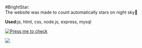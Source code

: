 #BrightStar:<br>
The website was made to count automatically stars on night sky👏<br>
<p><b>Used:</b>js, html, css, node.js, express, mysql</p>

[![Press me to check](https://img.shields.io/badge/-PressMe-4CAF50?style=for-the-badge&logo=appveyor)](https://dilemka2.github.io/Pizza-FrontEnd-BackEnd/)

<img src='img/brightstar-preview.png'>
